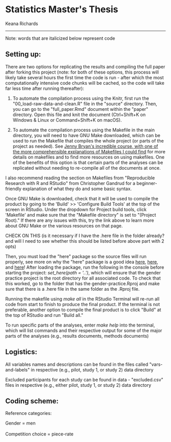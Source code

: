
# Statistics Master's Thesis

Keana Richards 

--- 

Note: words that are italicized below represent code   

## Setting up: 
 
There are two options for replicating the results and compiling the full paper after forking this project (note: for both of these options, this process will likely take several hours the first time the code is run - after which the most computationally intensive code chunks will be cached, so the code will take far less time after running thereafter): 

1) To automate the compilation process using the Knitr, first run the "00_load-raw-data-and-clean.R" file in the "source" directory. Then, you can go to the "full_paper.Rmd" document within the "paper" directory. Open this file and knit the document (Ctrl+Shift+K on	Windows & Linux or Command+Shift+K on macOS). 

2) To automate the compilation process using the Makefile in the main directory, you will need to have GNU Make downloaded, which can be used to run the Makefile that compiles the whole project (or parts of the project as needed). See [Jenny Bryan's incredible course, with one of the more comprehensible explanations of Makefiles I could find](https://stat545.com/automation-overview.html) for more details on makefiles and to find more resources on using makefiles. One of the benefits of this option is that certain parts of the analyses can be replicated without needing to re-compile all of the documents at once.  

I also recommend reading the section on Makefiles from "Reproducible Research with R and RStudio" from Christopher Gandrud for a beginner-friendly explanation of what they do and some basic syntax. 

Once GNU Make is downloaded, check that it will be used to compile the product by going to the 'Build' >> 'Configure Build Tools' at the top of the screen in RStudio. Under the dropdown for Project build tools, click 'Makefile' and make sure that the "Makefile directory" is set to "(Project Root)." If there are any issues with this, try the link above to learn more about GNU Make or the various resources on that page. 

CHECK ON THIS (is it necessary if I have the .here file in the folder already? and will I need to see whether this should be listed before above part with 2 opts)

Then, you must load the "here" package so the source files will run properly, see more on why the "here" package is a good idea [here](http://jenrichmond.rbind.io/post/how-to-use-the-here-package/), [here](https://github.com/jennybc/here_here), and [here](https://malco.io/2018/11/05/why-should-i-use-the-here-package-when-i-m-already-using-projects/)!
After loading the package, run the following in the console before starting the project:
*set_here(path = '..')*, which will ensure that the gender practice project is the root directory for all associated code. To check that this worked, go to the folder that has the gender-practice.Rproj and make sure that there is a .here file in the same folder as the .Rproj file.  

Running the makefile using *make all* in the RStudio Terminal will re-run all code from start to finish to produce the final product. If the terminal is not preferable, another option to compile the final product is to click "Build" at the top of RStudio and run "Build all."

To run specific parts of the analyses, enter *make help* into the terminal, which will list commands and their respective output for some of the major parts of the analyses (e.g., results documents, methods documents) 

## Logistics:

All variables names and descriptions can be found in the files called "vars-and-labels" in respective (e.g., pilot, study 1, or study 2) data directory

Excluded participants for each study can be found in data - "excluded.csv" files in respective (e.g., either pilot, study 1, or study 2) data directory 

## Coding scheme:

Reference categories: 

Gender = men <br><br>
Competition choice = piece-rate 

